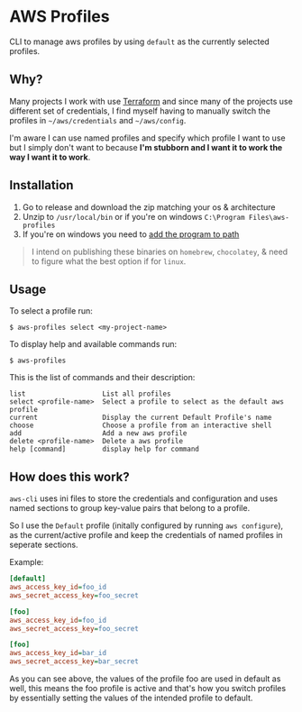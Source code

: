 # AWS Profiles

CLI to manage aws profiles by using `default` as the currently selected profiles.

## Why?

Many projects I work with use [Terraform](https://www.terraform.io/) and since many of the projects use different set of credentials, I find myself having to manually switch the profiles in `~/aws/credentials` and `~/aws/config`.

I'm aware I can use named profiles and specify which profile I want to use but I simply don't want to because **I'm stubborn and I want it to work the way I want it to work**.

## Installation


1. Go to release and download the zip matching your os & architecture
2. Unzip to `/usr/local/bin` or if you're on windows `C:\Program Files\aws-profiles`
3. If you're on windows you need to [add the program to path](https://gist.github.com/RodPaDev/e9365fbb6f0c5d8553ceb84ad87110b1)


>I intend on publishing these binaries on `homebrew`, `chocolatey`, & need to figure what the best option if for `linux`.

## Usage


To select a profile run:

```
$ aws-profiles select <my-project-name>
```

To display help and available commands run:

```
$ aws-profiles
```

This is the list of commands and their description:

```
list                   List all profiles
select <profile-name>  Select a profile to select as the default aws profile
current                Display the current Default Profile's name
choose                 Choose a profile from an interactive shell
add                    Add a new aws profile
delete <profile-name>  Delete a aws profile
help [command]         display help for command
```

## How does this work?

`aws-cli` uses ini files to store the credentials and configuration and uses named sections to group key-value pairs that belong to a profile.

So I use the `Default` profile (initally configured by running `aws configure`), as the current/active profile and keep the credentials of named profiles in seperate sections.

Example:

```ini
[default]
aws_access_key_id=foo_id
aws_secret_access_key=foo_secret

[foo]
aws_access_key_id=foo_id
aws_secret_access_key=foo_secret

[foo]
aws_access_key_id=bar_id
aws_secret_access_key=bar_secret
```

As you can see above, the values of the profile foo are used in default as well, this means the foo profile is active and that's how you switch profiles by essentially setting the values of the intended profile to default.
